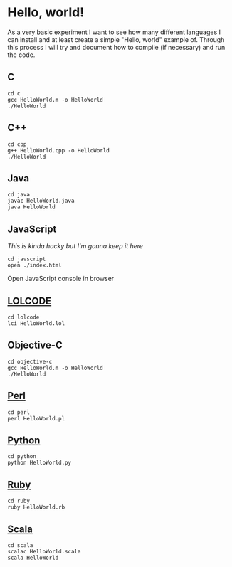 Hello, world!
===
As a very basic experiment I want to see how many different languages I can install and at least create a simple "Hello, world" example of. Through this process I will try and document how to compile (if necessary) and run the code.

C
---

```
cd c
gcc HelloWorld.m -o HelloWorld
./HelloWorld
```

C++
---

```
cd cpp
g++ HelloWorld.cpp -o HelloWorld
./HelloWorld
```

Java
---

```
cd java
javac HelloWorld.java
java HelloWorld
```

JavaScript
---
*This is kinda hacky but I'm gonna keep it here*
```
cd javscript
open ./index.html
```
Open JavaScript console in browser


[LOLCODE](http://lolcode.org/)
---

```
cd lolcode
lci HelloWorld.lol
```

Objective-C
---

```
cd objective-c
gcc HelloWorld.m -o HelloWorld
./HelloWorld
```

[Perl](http://www.perl.org/)
---

```
cd perl
perl HelloWorld.pl
```

[Python](http://python.org)
---

```
cd python
python HelloWorld.py
```

[Ruby](http://ruby-lang.org)
---

```
cd ruby
ruby HelloWorld.rb
```

[Scala](http://www.scala-lang.org/)
---

```
cd scala
scalac HelloWorld.scala
scala HelloWorld
```